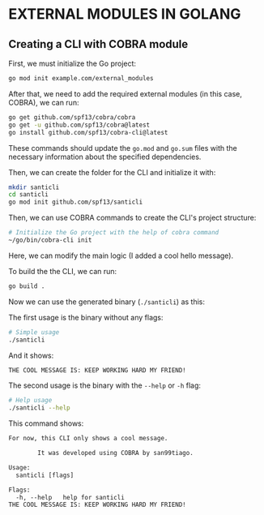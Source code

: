 # EXTERNAL MODULES IN GOLANG

## Creating a CLI with COBRA module

First, we must initialize the Go project:

```bash
go mod init example.com/external_modules
```

After that, we need to add the required external modules (in this case, COBRA), we can run:

```bash
go get github.com/spf13/cobra/cobra
go get -u github.com/spf13/cobra@latest
go install github.com/spf13/cobra-cli@latest
```

These commands should update the `go.mod` and `go.sum` files with the necessary information about the specified dependencies.

Then, we can create the folder for the CLI and initialize it with:

```bash
mkdir santicli
cd santicli
go mod init github.com/spf13/santicli
```

Then, we can use COBRA commands to create the CLI's project structure:

```bash
# Initialize the Go project with the help of cobra command
~/go/bin/cobra-cli init
```

Here, we can modify the main logic (I added a cool hello message).

To build the the CLI, we can run:

```bash
go build .
```

Now we can use the generated binary (`./santicli`) as this:

The first usage is the binary without any flags:

```bash
# Simple usage
./santicli
```

And it shows:

```txt
THE COOL MESSAGE IS: KEEP WORKING HARD MY FRIEND!
```

The second usage is the binary with the `--help` or `-h` flag:

```bash
# Help usage
./santicli --help
```

This command shows:

```txt
For now, this CLI only shows a cool message.

        It was developed using COBRA by san99tiago.

Usage:
  santicli [flags]

Flags:
  -h, --help   help for santicli
THE COOL MESSAGE IS: KEEP WORKING HARD MY FRIEND!
```
